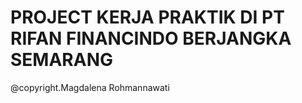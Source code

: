 # PROJECT KERJA PRAKTIK DI PT RIFAN FINANCINDO BERJANGKA SEMARANG
@copyright.Magdalena Rohmannawati
